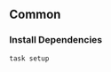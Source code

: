 <!-- Space: Projects -->
<!-- Parent: ZshOSX -->
<!-- Title: Examples ZshOSX -->
<!-- Label: Examples -->
<!-- Include: ./../disclaimer.md -->
<!-- Include: ac:toc -->

## Common

### Install Dependencies

```bash
task setup
```
